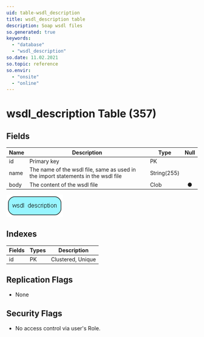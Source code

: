 ```yaml
---
uid: table-wsdl_description
title: wsdl_description table
description: Soap wsdl files
so.generated: true
keywords:
  - "database"
  - "wsdl_description"
so.date: 11.02.2021
so.topic: reference
so.envir:
  - "onsite"
  - "online"
---
```


# wsdl\_description Table (357)

## Fields

| Name | Description | Type | Null |
|------|-------------|------|:----:|
|id|Primary key|PK| |
|name|The name of the wsdl file, same as used in the import statements in the wsdl file|String(255)| |
|body|The content of the wsdl file|Clob|&#x25CF;|


![wsdl_description table relationship diagram](./media/wsdl_description.png)

## Indexes

| Fields | Types | Description |
|--------|-------|-------------|
|id |PK |Clustered, Unique |

## Replication Flags

* None

## Security Flags

* No access control via user's Role.

